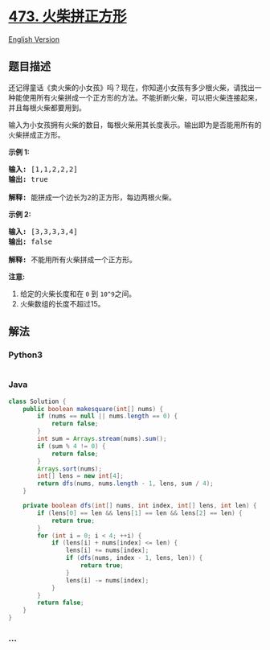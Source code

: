 # [473. 火柴拼正方形](https://leetcode-cn.com/problems/matchsticks-to-square)

[English Version](/solution/0400-0499/0473.Matchsticks%20to%20Square/README_EN.md)

## 题目描述

<!-- 这里写题目描述 -->
<p>还记得童话《卖火柴的小女孩》吗？现在，你知道小女孩有多少根火柴，请找出一种能使用所有火柴拼成一个正方形的方法。不能折断火柴，可以把火柴连接起来，并且每根火柴都要用到。</p>

<p>输入为小女孩拥有火柴的数目，每根火柴用其长度表示。输出即为是否能用所有的火柴拼成正方形。</p>

<p><strong>示例&nbsp;1:</strong></p>

<pre>
<strong>输入:</strong> [1,1,2,2,2]
<strong>输出:</strong> true

<strong>解释:</strong> 能拼成一个边长为2的正方形，每边两根火柴。
</pre>

<p><strong>示例&nbsp;2:</strong></p>

<pre>
<strong>输入:</strong> [3,3,3,3,4]
<strong>输出:</strong> false

<strong>解释:</strong> 不能用所有火柴拼成一个正方形。
</pre>

<p><strong>注意:</strong></p>

<ol>
	<li>给定的火柴长度和在&nbsp;<code>0</code>&nbsp;到&nbsp;<code>10^9</code>之间。</li>
	<li>火柴数组的长度不超过15。</li>
</ol>

## 解法

<!-- 这里可写通用的实现逻辑 -->

<!-- tabs:start -->

### **Python3**

<!-- 这里可写当前语言的特殊实现逻辑 -->

```python

```

### **Java**

<!-- 这里可写当前语言的特殊实现逻辑 -->

```java
class Solution {
    public boolean makesquare(int[] nums) {
        if (nums == null || nums.length == 0) {
            return false;
        }
        int sum = Arrays.stream(nums).sum();
        if (sum % 4 != 0) {
            return false;
        }
        Arrays.sort(nums);
        int[] lens = new int[4];
        return dfs(nums, nums.length - 1, lens, sum / 4);
    }

    private boolean dfs(int[] nums, int index, int[] lens, int len) {
        if (lens[0] == len && lens[1] == len && lens[2] == len) {
            return true;
        }
        for (int i = 0; i < 4; ++i) {
            if (lens[i] + nums[index] <= len) {
                lens[i] += nums[index];
                if (dfs(nums, index - 1, lens, len)) {
                    return true;
                }
                lens[i] -= nums[index];
            }
        }
        return false;
    }
}

```

### **...**

```

```

<!-- tabs:end -->
